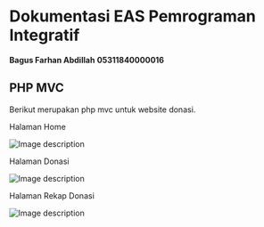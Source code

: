 Dokumentasi EAS Pemrograman Integratif
===================


**Bagus Farhan Abdillah**
**05311840000016** 




PHP MVC
-------------

Berikut merupakan php mvc untuk website donasi.

Halaman Home 

![Image description](https://cdn.discordapp.com/attachments/684777126834339865/711857693840769095/unknown.png)

Halaman Donasi 

![Image description](https://cdn.discordapp.com/attachments/684777126834339865/711858301477978243/unknown.png)

Halaman Rekap Donasi

![Image description](https://cdn.discordapp.com/attachments/684777126834339865/711858623520833566/unknown.png)



